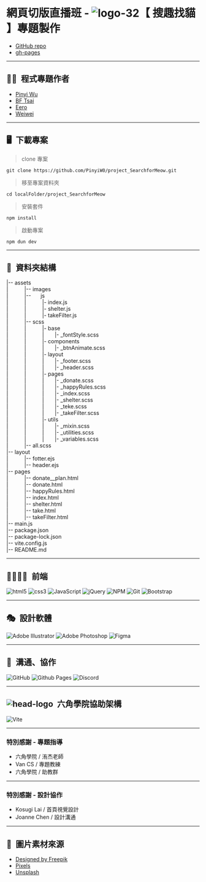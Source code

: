 # 網頁切版直播班 - ![logo-32](https://github.com/PinyiW0/project_SearchforMeow/assets/135148269/6d229cf2-29c5-4903-98e8-4ffb25e6a236)【 搜趣找貓 】專題製作

* [GitHub repo](https://github.com/PinyiW0/project_SearchforMeow)
* [gh-pages](https://pinyiw0.github.io/project_SearchforMeow/)

---

## 🕺💃&ensp;程式專題作者

  - [Pinyi Wu](https://github.com/PinyiW0)
  - [BF Tsai](https://github.com/bftsai)
  - [Eero](https://github.com/sksak75312)
  - [Weiwei](https://github.com/cieliscute)

---

## 🖥&ensp;下載專案
>clone 專案
```
git clone https://github.com/PinyiW0/project_SearchforMeow.git
```
>移至專案資料夾
```
cd localFolder/project_SearchforMeow
```
>安裝套件
```
npm install
```
>啟動專案
```
npm dun dev
```

---

## 📂&ensp;資料夾結構

|-- assets  
|&emsp;&emsp;&emsp;|-- images  
|&emsp;&emsp;&emsp;|-- &emsp;&ensp;js  
|&emsp;&emsp;&emsp;|&emsp;&emsp;&emsp;|- index.js   
|&emsp;&emsp;&emsp;|&emsp;&emsp;&emsp;|- shelter.js   
|&emsp;&emsp;&emsp;|&emsp;&emsp;&emsp;|- takeFilter.js    
|&emsp;&emsp;&emsp;|-- scss  
|&emsp;&emsp;&emsp;|&emsp;&emsp;&emsp;|- base  
|&emsp;&emsp;&emsp;|&emsp;&emsp;&emsp;|&emsp;&emsp;|- _fontStyle.scss  
|&emsp;&emsp;&emsp;|&emsp;&emsp;&emsp;|- components  
|&emsp;&emsp;&emsp;|&emsp;&emsp;&emsp;|&emsp;&emsp;|- _btnAnimate.scss  
|&emsp;&emsp;&emsp;|&emsp;&emsp;&emsp;|- layout  
|&emsp;&emsp;&emsp;|&emsp;&emsp;&emsp;|&emsp;&emsp;|- _footer.scss  
|&emsp;&emsp;&emsp;|&emsp;&emsp;&emsp;|&emsp;&emsp;|- _header.scss  
|&emsp;&emsp;&emsp;|&emsp;&emsp;&emsp;|- pages  
|&emsp;&emsp;&emsp;|&emsp;&emsp;&emsp;|&emsp;&emsp;|- _donate.scss  
|&emsp;&emsp;&emsp;|&emsp;&emsp;&emsp;|&emsp;&emsp;|- _happyRules.scss  
|&emsp;&emsp;&emsp;|&emsp;&emsp;&emsp;|&emsp;&emsp;|- _index.scss  
|&emsp;&emsp;&emsp;|&emsp;&emsp;&emsp;|&emsp;&emsp;|- _shelter.scss  
|&emsp;&emsp;&emsp;|&emsp;&emsp;&emsp;|&emsp;&emsp;|- _teke.scss  
|&emsp;&emsp;&emsp;|&emsp;&emsp;&emsp;|&emsp;&emsp;|- _takeFilter.scss  
|&emsp;&emsp;&emsp;|&emsp;&emsp;&emsp;|- utils  
|&emsp;&emsp;&emsp;|&emsp;&emsp;&emsp;|&emsp;&emsp;|- _mixin.scss  
|&emsp;&emsp;&emsp;|&emsp;&emsp;&emsp;|&emsp;&emsp;|- _utilities.scss  
|&emsp;&emsp;&emsp;|&emsp;&emsp;&emsp;|&emsp;&emsp;|- _variables.scss  
|&emsp;&emsp;&emsp;|-- all.scss  
|-- layout  
|&emsp;&emsp;&emsp;|-- fotter.ejs  
|&emsp;&emsp;&emsp;|-- header.ejs  
|-- pages  
|&emsp;&emsp;&emsp;|-- donate__plan.html  
|&emsp;&emsp;&emsp;|-- donate.html  
|&emsp;&emsp;&emsp;|-- happyRules.html  
|&emsp;&emsp;&emsp;|-- index.html  
|&emsp;&emsp;&emsp;|-- shelter.html  
|&emsp;&emsp;&emsp;|-- take.html  
|&emsp;&emsp;&emsp;|--  takeFilter.html  
|-- main.js  
|-- package.json  
|-- package-lock.json  
|-- vite.config.js  
|-- README.md  

---

##  🧑‍💻👩‍💻&ensp;前端
![html5](https://camo.githubusercontent.com/49fbb99f92674cc6825349b154b65aaf4064aec465d61e8e1f9fb99da3d922a1/68747470733a2f2f696d672e736869656c64732e696f2f62616467652f68746d6c352d2532334533344632362e7376673f7374796c653d666f722d7468652d6261646765266c6f676f3d68746d6c35266c6f676f436f6c6f723d7768697465)
![css3](https://camo.githubusercontent.com/e6b67b27998fca3bccf4c0ee479fc8f9de09d91f389cccfbe6cb1e29c10cfbd7/68747470733a2f2f696d672e736869656c64732e696f2f62616467652f637373332d2532333135373242362e7376673f7374796c653d666f722d7468652d6261646765266c6f676f3d63737333266c6f676f436f6c6f723d7768697465)
![JavaScript](https://img.shields.io/badge/javascript-%23323330.svg?style=for-the-badge&logo=javascript&logoColor=%23F7DF1E)
![jQuery](https://img.shields.io/badge/jquery-%230769AD.svg?style=for-the-badge&logo=jquery&logoColor=white)
![NPM](https://img.shields.io/badge/NPM-%23CB3837.svg?style=for-the-badge&logo=npm&logoColor=white)
![Git](https://img.shields.io/badge/git-%23F05033.svg?style=for-the-badge&logo=git&logoColor=white)
![Bootstrap](https://img.shields.io/badge/bootstrap-%238511FA.svg?style=for-the-badge&logo=bootstrap&logoColor=white)

---

##  🎭&ensp;設計軟體
![Adobe Illustrator](https://img.shields.io/badge/adobe%20illustrator-%23310000?style=for-the-badge&logo=adobeillustrator)
![Adobe Photoshop](https://img.shields.io/badge/adobe%20photoshop-%23001D34?style=for-the-badge&logo=adobephotoshop)
![Figma](https://img.shields.io/badge/figma-%23F24E1E?style=for-the-badge&logo=figma&logoColor=white)

---

##  🤝&ensp;溝通、協作
![GitHub](https://img.shields.io/badge/github-%23121011.svg?style=for-the-badge&logo=github&logoColor=white)
![Github Pages](https://img.shields.io/badge/github%20pages-121013?style=for-the-badge&logo=github&logoColor=white)
![Discord](https://img.shields.io/badge/Discord-%235865F2.svg?style=for-the-badge&logo=discord&logoColor=white)

---

##  ![head-logo](https://github.com/PinyiW0/project_SearchforMeow/assets/135148269/d4a301f0-bf77-45a5-86d2-29456e9e019c)&ensp;六角學院協助架構  
![Vite](https://img.shields.io/badge/vite-%23646CFF.svg?style=for-the-badge&logo=vite&logoColor=white)

---

### 特別感謝 - 專題指導
  - 六角學院 / 洧杰老師
  - Van CS / 專題教練
  - 六角學院 / 助教群

---
    
### 特別感謝 - 設計協作
  - Kosugi Lai / 首頁視覺設計
  - Joanne Chen / 設計溝通

---

## 🌄&ensp;圖片素材來源
- [Designed by Freepik](www.freepik.com)
- [Pixels](https://www.pexels.com/zh-tw/)
- [Unsplash](https://unsplash.com/)
